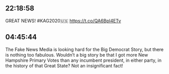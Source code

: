 ## 22:18:58
GREAT NEWS! #KAG2020🇺🇸 https://t.co/QA6Bpl4ETv
## 04:45:44
The Fake News Media is looking hard for the Big Democrat Story, but there is nothing too fabulous. Wouldn’t a big story be that I got more New Hampshire Primary Votes than any incumbent president, in either party, in the history of that Great State? Not an insignificant fact!
